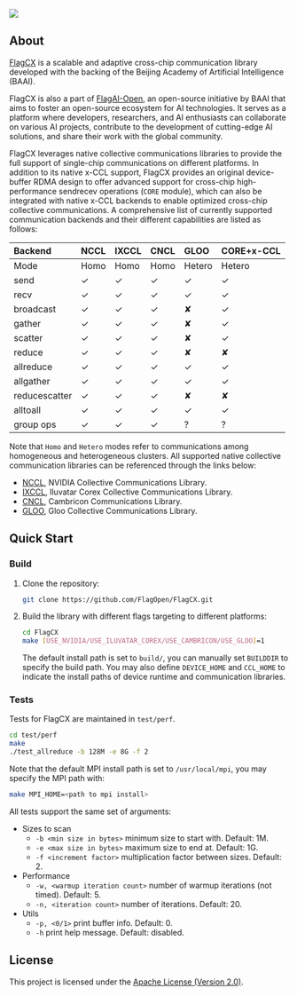 [<img src="flagopen.png">](https://flagopen.baai.ac.cn/)

## About

[FlagCX](https://github.com/FlagOpen/FlagCX.git) is a scalable and adaptive cross-chip communication library developed with the backing of the Beijing Academy of Artificial Intelligence (BAAI).

FlagCX is also a part of [FlagAI-Open](https://flagopen.baai.ac.cn/), an open-source initiative by BAAI that aims to foster an open-source ecosystem for AI technologies. It serves as a platform where developers, researchers, and AI enthusiasts can collaborate on various AI projects, contribute to the development of cutting-edge AI solutions, and share their work with the global community.

FlagCX leverages native collective communications libraries to provide the full support of single-chip communications on different platforms. In addition to its native x-CCL support, FlagCX provides an original device-buffer RDMA design to offer advanced support for cross-chip high-performance sendrecev operations (`CORE` module), which can also be integrated with native x-CCL backends to enable optimized cross-chip collective communications. A comprehensive list of currently supported communication backends and their different capabilities are listed as follows:

| Backend       | NCCL | IXCCL  | CNCL | GLOO    | CORE+x-CCL |
|:--------------|:-----|:-------|:-----|:--------|:-----------|
| Mode          | Homo | Homo   | Homo | Hetero  | Hetero     |
| send          | ✓    | ✓      | ✓    | ✓       | ✓          |
| recv          | ✓    | ✓      | ✓    | ✓       | ✓          |
| broadcast     | ✓    | ✓      | ✓    | ✘       | ✓          |
| gather        | ✓    | ✓      | ✓    | ✘       | ✓          |
| scatter       | ✓    | ✓      | ✓    | ✘       | ✓          |
| reduce        | ✓    | ✓      | ✓    | ✘       | ✘          |
| allreduce     | ✓    | ✓      | ✓    | ✓       | ✓          |
| allgather     | ✓    | ✓      | ✓    | ✓       | ✓          |
| reducescatter | ✓    | ✓      | ✓    | ✘       | ✘          |
| alltoall      | ✓    | ✓      | ✓    | ✓       | ✓          |
| group ops     | ✓    | ✓      | ✓    | ?       | ?          |

Note that `Homo` and `Hetero` modes refer to communications among homogeneous and heterogeneous clusters. All supported native collective communication libraries can be referenced through the links below:

- [NCCL](https://github.com/NVIDIA/nccl), NVIDIA Collective Communications Library.
- [IXCCL](https://www.iluvatar.com/software?fullCode=cpjs-rj-rjz), Iluvatar Corex Collective Communications Library.
- [CNCL](https://www.cambricon.com/docs/sdk_1.7.0/cncl_1.2.1/user_guide/index.html#), Cambricon Communications Library.
- [GLOO](https://github.com/facebookincubator/gloo), Gloo Collective Communications Library.

## Quick Start

### Build 
1. Clone the repository:
    ```sh
    git clone https://github.com/FlagOpen/FlagCX.git
    ```

2. Build the library with different flags targeting to different platforms:
    ```sh
    cd FlagCX
    make [USE_NVIDIA/USE_ILUVATAR_COREX/USE_CAMBRICON/USE_GLOO]=1
    ```
    The default install path is set to `build/`, you can manually set `BUILDDIR` to specify the build path. You may also define `DEVICE_HOME` and `CCL_HOME` to indicate the install paths of device runtime and communication libraries.

### Tests

Tests for FlagCX are maintained in `test/perf`.
```sh
cd test/perf
make
./test_allreduce -b 128M -e 8G -f 2
```
Note that the default MPI install path is set to `/usr/local/mpi`, you may specify the MPI path with:
```sh
make MPI_HOME=<path to mpi install>
```

All tests support the same set of arguments:

* Sizes to scan
  * `-b <min size in bytes>` minimum size to start with. Default: 1M.
  * `-e <max size in bytes>` maximum size to end at. Default: 1G.
  * `-f <increment factor>` multiplication factor between sizes. Default: 2.
* Performance
  * `-w, <warmup iteration count>` number of warmup iterations (not timed). Default: 5.
  * `-n, <iteration count>` number of iterations. Default: 20.
* Utils
  * `-p, <0/1>` print buffer info. Default: 0.
  * `-h` print help message. Default: disabled.

## License

This project is licensed under the [Apache License (Version 2.0)](https://github.com/FlagOpen/FlagCX/blob/main/LICENSE).
